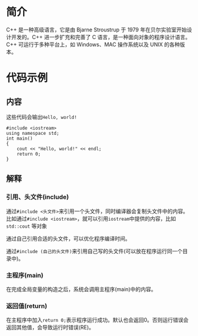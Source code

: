 # **简介**

C++ 是一种高级语言，它是由 Bjarne Stroustrup 于 1979 年在贝尔实验室开始设计开发的。C++ 进一步扩充和完善了 C 语言，是一种面向对象的程序设计语言。C++ 可运行于多种平台上，如 Windows、MAC 操作系统以及 UNIX 的各种版本。

# 代码示例

## 内容

这些代码会输出`Hello, world!`

```
#include <iostream>
using namespace std;
int main()
{
    cout << "Hello, world!" << endl;
    return 0;
}
```

## 解释

### 引用、头文件(include)

通过`#include <头文件>`来引用一个头文件，同时编译器会复制头文件中的内容。比如通过`#include <iostream>`，就可以引用`iostream`中提供的内容，比如`std::cout` 等对象

通过自己引用合适的头文件，可以优化程序编译时间。

通过`#include (自己的头文件)`来引用自己写的头文件(可以放在程序运行同一个目录中)。

### 主程序(main)

在完成全局变量的构造之后，系统会调用主程序(main)中的内容。

### 返回值(return)

在主程序中加入`return 0;`表示程序运行成功。默认也会返回0。否则运行错误会返回其他值，会导致运行时错误(RE)。

